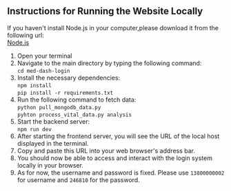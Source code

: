## Instructions for Running the Website Locally
If you haven't install Node.js in your computer,please download it from the following url:<br>
[Node.js](https://nodejs.org/en/download)

1. Open your terminal<br> 
2. Navigate to the main directory by typing the following command:<br>
```cd med-dash-login```
3. Install the necessary dependencies:<br>
```npm install```<br>
```pip install -r requirements.txt```<br>
4. Run the following command to fetch data:<br>
```python pull_mongodb_data.py```<br>
```pyhton process_vital_data.py analysis```<br>
5. Start the backend server:<br>
```npm run dev```
6. After starting the frontend server, you will see the URL of the local host displayed in the terminal.<br>
7. Copy and paste this URL into your web browser's address bar.<br>
8. You should now be able to access and interact with the login system locally in your browser.
9. As for now, the username and password is fixed. Please use ```13800000002``` for username and ```246810``` for the password.
